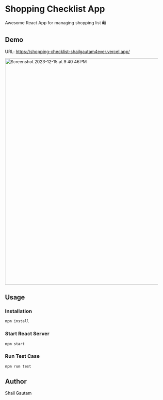 # Shopping Checklist App

Awesome React App for managing shopping list 🛍️

## Demo

URL: https://shopping-checklist-shailgautam4ever.vercel.app/

<img width="745" alt="Screenshot 2023-12-15 at 9 40 46 PM" src="https://github.com/shailgautam4ever/shopping-checklist/assets/36552279/ccc46e64-2013-4a39-8829-aac39ab7c570">

## Usage

### Installation
```bash
npm install
```
### Start React Server
```bash
npm start
```
### Run Test Case
```bash
npm run test
```


## Author

Shail Gautam
